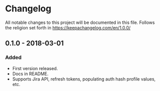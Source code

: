# Changelog

All notable changes to this project will be documented in this file. Follows the
religion set forth in https://keepachangelog.com/en/1.0.0/

## 0.1.0 - 2018-03-01

### Added
- First version released.
- Docs in README.
- Supports Jira API, refresh tokens, populating auth hash profile values, etc.
